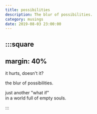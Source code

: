 ```yaml
---
title: possibilities
description: The blur of possibilities.
category: musings
date: 2019-08-03 23:00:00
---
```


:::square
---
margin: 40%
---

it hurts, doesn't it?

the blur of possibilities.

just another "what if"  
in a world full of empty souls.

:::
